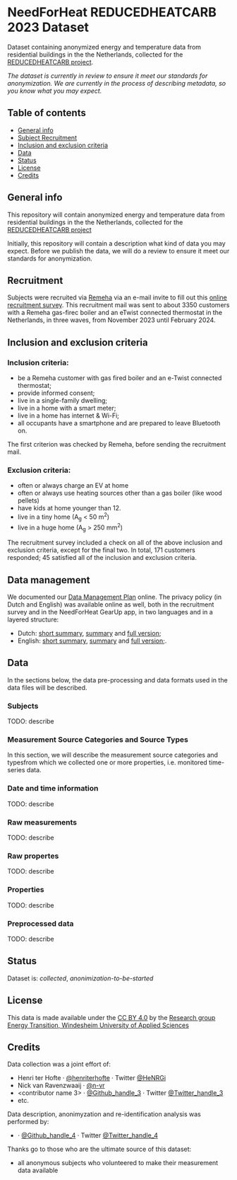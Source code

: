 # NeedForHeat REDUCEDHEATCARB 2023 Dataset 

Dataset containing anonymized energy and temperature data from residential buildings in the the Netherlands, collected for the [REDUCEDHEATCARB project](https://edu.nl/gutuc).

*The dataset is currently in review to ensure it meet our standards for anonymization. We are currently in the process of describing metadata, so you know what you may expect.*

## Table of contents
* [General info](#general-info)
* [Subject Recruitment](#recruitment)
* [Inclusion and exclusion criteria](#inclusion-and-exclusion-criteria)
* [Data](#data) 
* [Status](#status)
* [License](#license)
* [Credits](#credits)

## General info

This repository will contain anonymized energy and temperature data from residential buildings in the the Netherlands, collected for the [REDUCEDHEATCARB project](https://edu.nl/gutuc)

Initially, this repository will contain a description what kind of data you may expect. Before we publish the data, we will do a review to ensure it meet our standards for anonymization.

## Recruitment 

Subjects were recruited via [Remeha](https://www.remeha.nl/) via an e-mail invite to fill out this [online recruitment survey](./data_management/recruitment/REDUCEDHEATCARB_intake.pdf). This recruitment mail was sent to about 3350 customers with a Remeha gas-firec boiler and an eTwist connected thermostat in the Netherlands, in three waves, from November 2023 until February 2024.

## Inclusion and exclusion criteria

### Inclusion criteria:

* be a Remeha customer with gas fired boiler and an e-Twist connected thermostat;
* provide informed consent;
* live in a single-family dwelling;
* live in a home with a smart meter;
* live in a home has internet & Wi-Fi;
* all occupants have a smartphone and are prepared to leave Bluetooth on.

The first criterion was checked by Remeha, before sending the recruitment mail.

### Exclusion criteria:

* often or always charge an EV at home
* often or always use heating sources other than a gas boiler (like wood pellets)
* have kids at home younger than 12.
* live in a tiny home (A<sub>g</sub> < 50 m<sup>2</sup>)
* live in a huge home (A<sub>g</sub> > 250 mm<sup>2</sup>)

The recruitment survey included a check on all of the above inclusion and exclusion criteria, except for the final two. In total, 171 customers responded; 45 satisfied all of the inclusion and exclusion criteria.

## Data management

We documented our [Data Management Plan](./data_management/REDUCEDHEATCARB_data_collection_winter_2023-2024.pdf) online. The privacy policy (in Dutch and English) was available online as well, both in the recruitment survey and in the NeedForHeat GearUp app, in two languages and in a layered structure: 
* Dutch: [short summary](./data_management/privacy/nl-NL/Privacyverklaring%20NeedForHeat.html), [summary](./data_management/privacy-summary/nl-NL/Privacyverklaring%20NeedForHeat.html) and [full version](./data_management/privacy-full/nl-NL/Privacyverklaring%20NeedForHeat.html);
* English: [short summary](./data_management/privacy/en-US/NeedForHeat%20Privacy%20Policy.html), [summary](./data_management/privacy-summary/en-US/Privacyverklaring%20NeedForHeat.html) and [full version](./data_management/privacy-full/en-US/Privacyverklaring%20NeedForHeat.html);.

## Data

In the sections below, the data pre-processing and data formats used in the data files will be described.

### Subjects 

TODO: describe

### Measurement Source Categories and Source Types

In this section, we will describe the measurement source categories and typesfrom which we collected one or more properties, i.e. monitored time-series data.

### Date and time information

TODO: describe

### Raw measurements 

TODO: describe

### Raw propertes 

TODO: describe

### Properties 

TODO: describe

### Preprocessed data 

TODO: describe

## Status
Dataset is: _collected_, _anonimization-to-be-started_

## License
This data is made available under the [CC BY 4.0](./LICENSE.md) by the [Research group Energy Transition, Windesheim University of Applied Sciences](https://windesheim.nl/energietransitie) 

## Credits

Data collection was a joint effort of:
* Henri ter Hofte · [@henriterhofte](https://github.com/henriterhofte) · Twitter [@HeNRGi](https://twitter.com/HeNRGi)
* Nick van Ravenzwaaij · [@n-vr](https://github.com/n-vr)
* <contributor name 3> · [@Github_handle_3](https://github.com/<github_handle_3>) · Twitter [@Twitter_handle_3](https://twitter.com/<twitter_handle_3>)
* etc. 

Data description, anonimyzation and re-identification analysis was performed by:

* <name> · [@Github_handle_4](https://github.com/<github_handle_4>) · Twitter [@Twitter_handle_4](https://twitter.com/<twitter_handle_4>) 


Thanks go to those who are the ultimate source of this dataset:
* all anonymous subjects who volunteered to make their measurement data available
